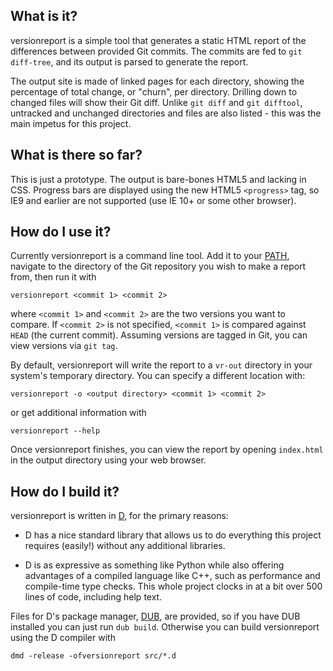 ## What is it?

versionreport is a simple tool that generates a static HTML report of the differences between provided Git commits.
The commits are fed to `git diff-tree`, and its output is parsed to generate the report.

The output site is made of linked pages for each directory,
showing the percentage of total change, or "churn", per directory.
Drilling down to changed files will show their Git diff.
Unlike `git diff` and `git difftool`, untracked and unchanged directories and files are also listed -
this was the main impetus for this project.

## What is there so far?

This is just a prototype.
The output is bare-bones HTML5 and lacking in CSS.
Progress bars are displayed using the new HTML5 `<progress>` tag, so IE9 and earlier are not supported
(use IE 10+ or some other browser).

## How do I use it?

Currently versionreport is a command line tool.
Add it to your [PATH](https://en.wikipedia.org/wiki/PATH_(variable)),
navigate to the directory of the Git repository you wish to make a report from,
then run it with

    versionreport <commit 1> <commit 2>

where `<commit 1>` and `<commit 2>` are the two versions you want to compare.
If `<commit 2>` is not specified, `<commit 1>` is compared against `HEAD` (the current commit).
Assuming versions are tagged in Git, you can view versions via `git tag`.

By default, versionreport will write the report to a `vr-out` directory
in your system's temporary directory. You can specify a different location with:

    versionreport -o <output directory> <commit 1> <commit 2>

or get additional information with

    versionreport --help

Once versionreport finishes, you can view the report by opening `index.html` in the output directory
using your web browser.

## How do I build it?

versionreport is written in [D](http://dlang.org/), for the primary reasons:

- D has a nice standard library that allows us to do everything this project requires
  (easily!) without any additional libraries.

- D is as expressive as something like Python while also offering advantages of a compiled language like C++,
  such as performance and compile-time type checks.
  This whole project clocks in at a bit over 500 lines of code, including help text.

Files for D's package manager, [DUB](http://code.dlang.org/), are provided, so if you have DUB installed
you can just run `dub build`. Otherwise you can build versionreport using the D compiler with

    dmd -release -ofversionreport src/*.d
